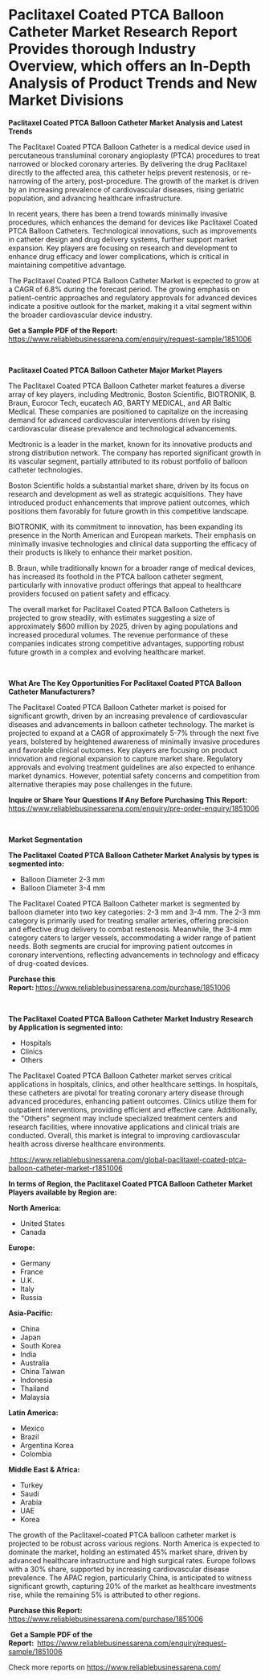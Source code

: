 <p><h1>Paclitaxel Coated PTCA Balloon Catheter Market Research Report Provides thorough Industry Overview, which offers an In-Depth Analysis of Product Trends and New Market Divisions</h1></p><p><strong>Paclitaxel Coated PTCA Balloon Catheter Market Analysis and Latest Trends</strong></p>
<p><p>The Paclitaxel Coated PTCA Balloon Catheter is a medical device used in percutaneous transluminal coronary angioplasty (PTCA) procedures to treat narrowed or blocked coronary arteries. By delivering the drug Paclitaxel directly to the affected area, this catheter helps prevent restenosis, or re-narrowing of the artery, post-procedure. The growth of the market is driven by an increasing prevalence of cardiovascular diseases, rising geriatric population, and advancing healthcare infrastructure. </p><p>In recent years, there has been a trend towards minimally invasive procedures, which enhances the demand for devices like Paclitaxel Coated PTCA Balloon Catheters. Technological innovations, such as improvements in catheter design and drug delivery systems, further support market expansion. Key players are focusing on research and development to enhance drug efficacy and lower complications, which is critical in maintaining competitive advantage. </p><p>The Paclitaxel Coated PTCA Balloon Catheter Market is expected to grow at a CAGR of 6.8% during the forecast period. The growing emphasis on patient-centric approaches and regulatory approvals for advanced devices indicate a positive outlook for the market, making it a vital segment within the broader cardiovascular device industry.</p></p>
<p><strong>Get a Sample PDF of the Report:&nbsp;</strong> <a href="https://www.reliablebusinessarena.com/enquiry/request-sample/1851006?utm_campaign=2805&utm_medium=2&utm_source=Github&utm_content=ia&utm_term=26032025&utm_id=paclitaxel-coated-ptca-balloon-catheter">https://www.reliablebusinessarena.com/enquiry/request-sample/1851006</a></p>
<p>&nbsp;</p>
<p><strong>Paclitaxel Coated PTCA Balloon Catheter Major Market Players</strong></p>
<p><p>The Paclitaxel Coated PTCA Balloon Catheter market features a diverse array of key players, including Medtronic, Boston Scientific, BIOTRONIK, B. Braun, Eurocor Tech, eucatech AG, BARTY MEDICAL, and AR Baltic Medical. These companies are positioned to capitalize on the increasing demand for advanced cardiovascular interventions driven by rising cardiovascular disease prevalence and technological advancements.</p><p>Medtronic is a leader in the market, known for its innovative products and strong distribution network. The company has reported significant growth in its vascular segment, partially attributed to its robust portfolio of balloon catheter technologies. </p><p>Boston Scientific holds a substantial market share, driven by its focus on research and development as well as strategic acquisitions. They have introduced product enhancements that improve patient outcomes, which positions them favorably for future growth in this competitive landscape.</p><p>BIOTRONIK, with its commitment to innovation, has been expanding its presence in the North American and European markets. Their emphasis on minimally invasive technologies and clinical data supporting the efficacy of their products is likely to enhance their market position.</p><p>B. Braun, while traditionally known for a broader range of medical devices, has increased its foothold in the PTCA balloon catheter segment, particularly with innovative product offerings that appeal to healthcare providers focused on patient safety and efficacy.</p><p>The overall market for Paclitaxel Coated PTCA Balloon Catheters is projected to grow steadily, with estimates suggesting a size of approximately $600 million by 2025, driven by aging populations and increased procedural volumes. The revenue performance of these companies indicates strong competitive advantages, supporting robust future growth in a complex and evolving healthcare market.</p></p>
<p>&nbsp;</p>
<p><strong>What Are The Key Opportunities For Paclitaxel Coated PTCA Balloon Catheter Manufacturers?</strong></p>
<p><p>The Paclitaxel Coated PTCA Balloon Catheter market is poised for significant growth, driven by an increasing prevalence of cardiovascular diseases and advancements in balloon catheter technology. The market is projected to expand at a CAGR of approximately 5-7% through the next five years, bolstered by heightened awareness of minimally invasive procedures and favorable clinical outcomes. Key players are focusing on product innovation and regional expansion to capture market share. Regulatory approvals and evolving treatment guidelines are also expected to enhance market dynamics. However, potential safety concerns and competition from alternative therapies may pose challenges in the future.</p></p>
<p><strong>Inquire or Share Your Questions If Any Before Purchasing This Report:</strong> <a href="https://www.reliablebusinessarena.com/enquiry/pre-order-enquiry/1851006?utm_campaign=2805&utm_medium=2&utm_source=Github&utm_content=ia&utm_term=26032025&utm_id=paclitaxel-coated-ptca-balloon-catheter">https://www.reliablebusinessarena.com/enquiry/pre-order-enquiry/1851006</a></p>
<p>&nbsp;</p>
<p><strong>Market Segmentation</strong></p>
<p><strong>The Paclitaxel Coated PTCA Balloon Catheter Market Analysis by types is segmented into:</strong></p>
<p><ul><li>Balloon Diameter 2-3 mm</li><li>Balloon Diameter 3-4 mm</li></ul></p>
<p><p>The Paclitaxel Coated PTCA Balloon Catheter market is segmented by balloon diameter into two key categories: 2-3 mm and 3-4 mm. The 2-3 mm category is primarily used for treating smaller arteries, offering precision and effective drug delivery to combat restenosis. Meanwhile, the 3-4 mm category caters to larger vessels, accommodating a wider range of patient needs. Both segments are crucial for improving patient outcomes in coronary interventions, reflecting advancements in technology and efficacy of drug-coated devices.</p></p>
<p><strong>Purchase this Report:&nbsp;</strong><a href="https://www.reliablebusinessarena.com/purchase/1851006?utm_campaign=2805&utm_medium=2&utm_source=Github&utm_content=ia&utm_term=26032025&utm_id=paclitaxel-coated-ptca-balloon-catheter">https://www.reliablebusinessarena.com/purchase/1851006</a></p>
<p>&nbsp;</p>
<p><strong>The Paclitaxel Coated PTCA Balloon Catheter Market Industry Research by Application is segmented into:</strong></p>
<p><ul><li>Hospitals</li><li>Clinics</li><li>Others</li></ul></p>
<p><p>The Paclitaxel Coated PTCA Balloon Catheter market serves critical applications in hospitals, clinics, and other healthcare settings. In hospitals, these catheters are pivotal for treating coronary artery disease through advanced procedures, enhancing patient outcomes. Clinics utilize them for outpatient interventions, providing efficient and effective care. Additionally, the "Others" segment may include specialized treatment centers and research facilities, where innovative applications and clinical trials are conducted. Overall, this market is integral to improving cardiovascular health across diverse healthcare environments.</p></p>
<p><a href="https://www.reliablebusinessarena.com/global-paclitaxel-coated-ptca-balloon-catheter-market-r1851006?utm_campaign=2805&utm_medium=2&utm_source=Github&utm_content=ia&utm_term=26032025&utm_id=paclitaxel-coated-ptca-balloon-catheter">&nbsp;https://www.reliablebusinessarena.com/global-paclitaxel-coated-ptca-balloon-catheter-market-r1851006</a></p>
<p><strong>In terms of Region, the Paclitaxel Coated PTCA Balloon Catheter Market Players available by Region are:</strong></p>
<p>
    <p> <strong> North America: </strong>
        <ul>
            <li>United States</li>
            <li>Canada</li>
        </ul>
        </p> 
    <p> <strong> Europe: </strong>
        <ul>
            <li>Germany</li>
            <li>France</li>
            <li>U.K.</li>
            <li>Italy</li>
            <li>Russia</li>
        </ul>
        </p> 
    <p> <strong> Asia-Pacific: </strong>
        <ul>
            <li>China</li>
            <li>Japan</li>
            <li>South Korea</li>
            <li>India</li>
            <li>Australia</li>
            <li>China Taiwan</li>
            <li>Indonesia</li>
            <li>Thailand</li>
            <li>Malaysia</li>
        </ul>
        </p> 
    <p> <strong> Latin America: </strong>
        <ul>
            <li>Mexico</li>
            <li>Brazil</li>
            <li>Argentina Korea</li>
            <li>Colombia</li>
        </ul>
        </p> 
    <p> <strong> Middle East & Africa: </strong>
        <ul>
            <li>Turkey</li>
            <li>Saudi</li>
            <li>Arabia</li>
            <li>UAE</li>
            <li>Korea</li>
        </ul>
    </p>
    </p>
<p><p>The growth of the Paclitaxel-coated PTCA balloon catheter market is projected to be robust across various regions. North America is expected to dominate the market, holding an estimated 45% market share, driven by advanced healthcare infrastructure and high surgical rates. Europe follows with a 30% share, supported by increasing cardiovascular disease prevalence. The APAC region, particularly China, is anticipated to witness significant growth, capturing 20% of the market as healthcare investments rise, while the remaining 5% is attributed to other regions.</p></p>
<p><strong>Purchase this Report: </strong><a href="https://www.reliablebusinessarena.com/purchase/1851006?utm_campaign=2805&utm_medium=2&utm_source=Github&utm_content=ia&utm_term=26032025&utm_id=paclitaxel-coated-ptca-balloon-catheter">https://www.reliablebusinessarena.com/purchase/1851006</a></p>
<p>&nbsp;<strong>Get a Sample PDF of the Report:&nbsp;&nbsp;</strong><a href="https://www.reliablebusinessarena.com/enquiry/request-sample/1851006?utm_campaign=2805&utm_medium=2&utm_source=Github&utm_content=ia&utm_term=26032025&utm_id=paclitaxel-coated-ptca-balloon-catheter">https://www.reliablebusinessarena.com/enquiry/request-sample/1851006</a></p>
<p><strong></strong></p>
<p>Check more reports on <a href="https://www.reliablebusinessarena.com/?utm_campaign=2805&utm_medium=2&utm_source=Github&utm_content=ia&utm_term=26032025&utm_id=paclitaxel-coated-ptca-balloon-catheter">https://www.reliablebusinessarena.com/</a></p>